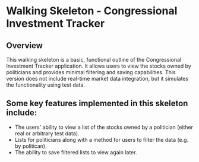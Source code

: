 # Walking Skeleton - Congressional Investment Tracker

## Overview
This walking skeleton is a basic, functional outline of the Congressional Investment Tracker application. It allows users to view the stocks owned by politicians and provides minimal filtering and saving capabilities. This version does not include real-time market data integration, but it simulates the functionality using test data.

## Some key features implemented in this skeleton include:
- The users' ability to view a list of the stocks owned by a politician (either real or arbitrary test data).
- Lists for politicians along with a method for users to filter the data (e.g. by politican).
- The ability to save filtered lists to view again later.
